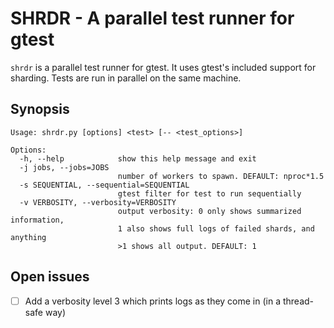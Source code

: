 SHRDR - A parallel test runner for gtest
========================================

`shrdr` is a parallel test runner for gtest. It uses gtest's included support
for sharding. Tests are run in parallel on the same machine.

Synopsis
--------

```
Usage: shrdr.py [options] <test> [-- <test_options>]

Options:
  -h, --help            show this help message and exit
  -j jobs, --jobs=JOBS
                        number of workers to spawn. DEFAULT: nproc*1.5
  -s SEQUENTIAL, --sequential=SEQUENTIAL
                        gtest filter for test to run sequentially
  -v VERBOSITY, --verbosity=VERBOSITY
                        output verbosity: 0 only shows summarized information,
                        1 also shows full logs of failed shards, and anything
                        >1 shows all output. DEFAULT: 1
```


Open issues
-----------

- [ ] Add a verbosity level 3 which prints logs as they come in (in a thread-safe way)

